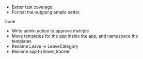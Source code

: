* Better test coverage
* Format the outgoing emails better. 

Done

* Write admin action to approve multiple 
* Move templates for the app inside the app, and namespace the templates
* Rename Leave -> LeaveCategory
* Rename app to leave_tracker

